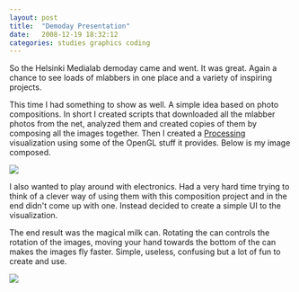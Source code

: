 ```yaml
---
layout: post
title:  "Demoday Presentation"
date:   2008-12-19 18:32:12 
categories: studies graphics coding 
---
```

So the Helsinki Medialab demoday came and went. It was great. Again a chance to see loads of mlabbers in one place and a variety of inspiring projects. 

This time I had something to show as well. A simple idea based on photo compositions. In short I created scripts that downloaded all the mlabber photos from the net, analyzed them and created copies of them by composing all the images together. Then I created a [Processing](http://www.processing.org) visualization using some of the OpenGL stuff it provides. Below is my image composed.

<img src=790e1531e1a171707a2ec069b4237fad.jpg />

I also wanted to play around with electronics. Had a very hard time trying to think of a clever way of using them with this composition project and in the end didn't come up with one. Instead decided to create a simple UI to the visualization.

The end result was the magical milk can. Rotating the can controls the rotation of the images, moving your hand towards the bottom of the can makes the images fly faster. Simple, useless, confusing but a lot of fun to create and use.

<img src=de489e19de95dadc3fca738ba9d4e5c3.jpg />
